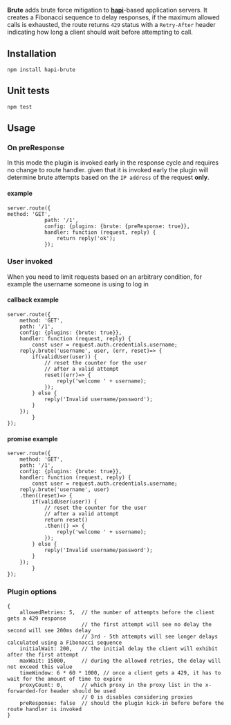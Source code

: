 **Brute** adds brute force mitigation to [**hapi**](https://github.com/hapijs/hapi)-based application servers. It creates a Fibonacci sequence to delay responses, if the maximum allowed calls is exhausted, the route returns `429` status with a `Retry-After` header indicating how long a client should wait before attempting to call.

## Installation

```
npm install hapi-brute
```

## Unit tests

```
npm test
```

## Usage

### On preResponse
In this mode the plugin is invoked early in the response cycle and requires no change to route handler. given that it is invoked early the plugin will determine brute attempts based on the `IP address` of the request **only**. 
#### example
```
server.route({
method: 'GET',
        	path: '/1',
        	config: {plugins: {brute: {preResponse: true}},
        	handler: function (request, reply) {
        		return reply('ok');
        	});
```

### User invoked
When you need to limit requests based on an arbitrary condition, for example the username someone is using to log in

#### callback example
```
server.route({
	method: 'GET',
	path: '/1',
	config: {plugins: {brute: true}},
	handler: function (request, reply) {
		const user = request.auth.credentials.username;
	reply.brute('username', user, (err, reset)=> {
		if(validUser(user)) {
			// reset the counter for the user
			// after a valid attempt
			reset((err)=> {
				reply('welcome ' + username);
			});
		} else {
			reply('Invalid username/password');
		}
	});
    	}
});
```
#### promise example
```
server.route({
	method: 'GET',
	path: '/1',
	config: {plugins: {brute: true}},
	handler: function (request, reply) {
		const user = request.auth.credentials.username;
	reply.brute('username', user)
	.then((reset)=> {
		if(validUser(user)) {
			// reset the counter for the user
			// after a valid attempt
			return reset()
			.then(() => {
				reply('welcome ' + username);
			});
		} else {
			reply('Invalid username/password');
		}
	});
    	}
});
```
### Plugin options

```
{
    allowedRetries: 5,	// the number of attempts before the client gets a 429 response
    					// the first attempt will see no delay the second will see 200ms delay
    					// 3rd - 5th attempts will see longer delays calculated using a Fibonacci sequence
    initialWait: 200, 	// the initial delay the client will exhibit after the first attempt
    maxWait: 15000,		// during the allowed retries, the delay will not exceed this value
    timeWindow: 6 * 60 * 1000, // once a client gets a 429, it has to wait for the amount of time to expire
    proxyCount: 0,		// which proxy in the proxy list in the x-forwarded-for header should be used
    					// 0 is disables considering proxies
    preResponse: false	// should the plugin kick-in before before the route handler is invoked
}
```
